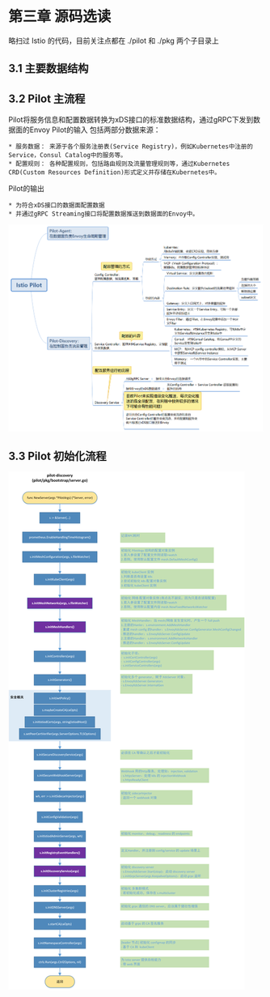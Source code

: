 # 第三章 源码选读

略扫过 Istio 的代码，目前关注点都在 ./pilot 和 ./pkg 两个子目录上


## 3.1 主要数据结构

## 3.2 Pilot 主流程


Pilot将服务信息和配置数据转换为xDS接口的标准数据结构，通过gRPC下发到数据面的Envoy
Pilot的输入
包括两部分数据来源：

	* 服务数据： 来源于各个服务注册表(Service Registry)，例如Kubernetes中注册的Service，Consul Catalog中的服务等。
	* 配置规则： 各种配置规则，包括路由规则及流量管理规则等，通过Kubernetes CRD(Custom Resources Definition)形式定义并存储在Kubernetes中。

Pilot的输出

	* 为符合xDS接口的数据面配置数据
	* 并通过gRPC Streaming接口将配置数据推送到数据面的Envoy中。



![istio_pilot_workflow.png](./img/istio_pilot_workflow.png)



## 3.3 Pilot 初始化流程


![istio_pilot-discovery_init.png](./img/istio_pilot-discovery_init.png)

